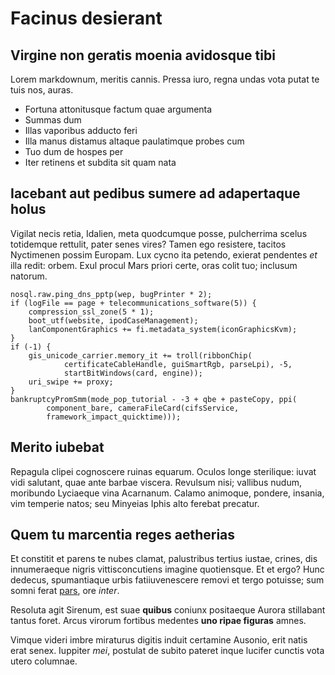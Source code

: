 # Facinus desierant

## Virgine non geratis moenia avidosque tibi

Lorem markdownum, meritis cannis. Pressa iuro, regna undas vota putat te tuis
nos, auras.

- Fortuna attonitusque factum quae argumenta
- Summas dum
- Illas vaporibus adducto feri
- Illa manus distamus altaque paulatimque probes cum
- Tuo dum de hospes per
- Iter retinens et subdita sit quam nata

## Iacebant aut pedibus sumere ad adapertaque holus

Vigilat necis retia, Idalien, meta quodcumque posse, pulcherrima scelus
totidemque rettulit, pater senes vires? Tamen ego resistere, tacitos Nyctimenen
possim Europam. Lux cycno ita petendo, exierat pendentes *et* illa redit: orbem.
Exul procul Mars priori certe, oras colit tuo; inclusum natorum.

    nosql.raw.ping_dns_pptp(wep, bugPrinter * 2);
    if (logFile == page + telecommunications_software(5)) {
        compression_ssl_zone(5 * 1);
        boot_utf(website, ipodCaseManagement);
        lanComponentGraphics += fi.metadata_system(iconGraphicsKvm);
    }
    if (-1) {
        gis_unicode_carrier.memory_it += troll(ribbonChip(
                certificateCableHandle, guiSmartRgb, parseLpi), -5,
                startBitWindows(card, engine));
        uri_swipe += proxy;
    }
    bankruptcyPromSmm(mode_pop_tutorial - -3 + qbe + pasteCopy, ppi(
            component_bare, cameraFileCard(cifsService,
            framework_impact_quicktime)));

## Merito iubebat

Repagula clipei cognoscere ruinas equarum. Oculos longe sterilique: iuvat vidi
salutant, quae ante barbae viscera. Revulsum nisi; vallibus nudum, moribundo
Lyciaeque vina Acarnanum. Calamo animoque, pondere, insania, vim temperie natos;
seu Minyeias Iphis alto ferebat precatur.

## Quem tu marcentia reges aetherias

Et constitit et parens te nubes clamat, palustribus tertius iustae, crines, dis
innumeraeque nigris vittisconcutiens imagine quotiensque. Et et ergo? Hunc
dedecus, spumantiaque urbis fatiiuvenescere removi et tergo potuisse; sum somni
ferat [pars](http://example.com/), ore *inter*.

Resoluta agit Sirenum, est suae **quibus** coniunx positaeque Aurora stillabant
tantus foret. Arcus virorum fortibus medentes **uno ripae figuras** amnes.

Vimque videri imbre miraturus digitis induit certamine Ausonio, erit natis erat
senex. Iuppiter *mei*, postulat de subito pateret inque lucifer cunctis vota
utero columnae.

[pars]: http://example.com/
